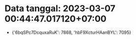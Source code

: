# Data tanggal: 2023-03-07 00:44:47.017120+07:00

* {'6bqSPc7DcquxaRuK': 7868, 'hbF9XcturHAanBYL': 7095}

